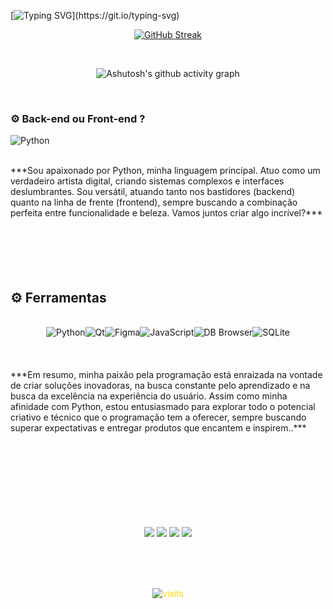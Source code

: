 [![Typing SVG](https://readme-typing-svg.demolab.com?font=Cinzel&weight=500&size=30&pause=1000&color=F7F7F7&random=false&width=400&lines=Bem+vindos+!)](https://git.io/typing-svg)


<div align="center">

[![GitHub Streak](https://github-readme-streak-stats.herokuapp.com?user=cassioestevao&theme=dark&locale=pt_BR&date_format=j%2Fn%5B%2FY%5D&card_width=900)](https://git.io/streak-stats)
</div>

<br>

<div align="center" >

![Ashutosh's github activity graph](https://ssr-contributions-svg.vercel.app/_/cassioestevao?chart=3dbar&gap=0.6&scale=2&flatten=2&animation=wave&animation_duration=1&animation_delay=0.05&animation_amplitude=60&animation_frequency=1&animation_wave_center=1_0&format=svg&weeks=30&theme=yellow)


</div>
<br>

### ⚙️ Back-end ou Front-end ?
![Python](https://www.python.org/static/img/python-logo.png)

<br>
***Sou apaixonado por Python, minha linguagem principal. Atuo como um verdadeiro artista digital, criando sistemas complexos e interfaces deslumbrantes. Sou versátil, atuando tanto nos bastidores (backend) quanto na linha de frente (frontend), sempre buscando a combinação perfeita entre funcionalidade e beleza. Vamos juntos criar algo incrível?***</a>
<br>
<br> 
<br>
<br>
<br>
<br> 
<h2 align="left">⚙️ Ferramentas </h2>
<br>
<div style="display: flex; justify-content: center;">
<img src="https://img.shields.io/badge/-Python-3776AB?style=flat-square&logo=python&logoColor=white" alt="Python">
<img src="https://img.shields.io/badge/-Qt-41CD52?style=flat-square&logo=qt&logoColor=white" alt="Qt">
<img src="https://img.shields.io/badge/-Figma-F24E1E?style=flat-square&logo=figma&logoColor=white" alt="Figma">
<img src="https://img.shields.io/badge/-JavaScript-F7DF1E?style=flat-square&logo=javascript&logoColor=black" alt="JavaScript">
<img src="https://img.shields.io/badge/-DB%20Browser-00A04E?style=flat-square&logo=dbbrowser&logoColor=white" alt="DB Browser">
<img src="https://img.shields.io/badge/-SQLite-003B57?style=flat-square&logo=sqlite&logoColor=white" alt="SQLite">


   
</div>
<br> 
<br> 
<br> 
***Em resumo, minha paixão pela programação está enraizada na vontade de criar soluções inovadoras, na busca constante pelo aprendizado e na busca da excelência na experiência do usuário. Assim como minha afinidade com Python, estou entusiasmado para explorar todo o potencial criativo e técnico que o programação tem a oferecer, sempre buscando superar expectativas e entregar produtos que encantem e inspirem..***<br>
<br>
<br>
<br> 
<br>
<br>
<br>
<br> 
<br>

<div align="center"> 

[<img src="https://img.shields.io/badge/Instagram-E4405F?style=for-the-badge&logo=instagram&logoColor=white">](https://www.instagram.com/cassioestevao)
[<img src="https://img.shields.io/badge/WhatsApp-25D366?style=for-the-badge&logo=whatsapp&logoColor=white">](https://wa.me/+5527998062898)
[<img src="https://img.shields.io/badge/LinkedIn-0077B5?style=for-the-badge&logo=linkedin&logoColor=white">](https://www.linkedin.com/in/cassioestevao)
[<img src="https://img.shields.io/badge/Gmail-D14836?style=for-the-badge&logo=gmail&logoColor=white">](mailto:cassioestevaops@gmail.com)
<br>

<br>
<br>



<br>

<p align="center" style="color: gold; background-color: transparent;">
  <img align="center" src="https://visit-counter.vercel.app/counter.png?page=https%3A%2F%2Fvisit-counter.vercel.app%2F&s=26&c=00ff00&bg=00000000&no=4&ff=digi&tb=Acesso+%3A&ta=" alt="visits">
</p>


